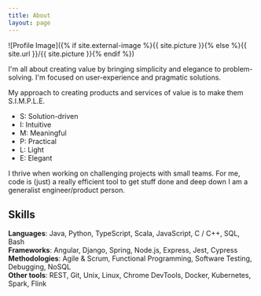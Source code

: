 ```yaml
---
title: About
layout: page
---
```

![Profile Image]({% if site.external-image %}{{ site.picture }}{% else %}{{ site.url }}/{{ site.picture }}{% endif %})

<p>I'm all about creating value by bringing simplicity and elegance to problem-solving.
I'm focused on user-experience and pragmatic solutions.

My approach to creating products and services of value is to make them S.I.M.P.L.E.
<ul>
<li>S: Solution-driven</li>
<li>I: Intuitive</li>
<li>M: Meaningful</li>
<li>P: Practical</li>
<li>L: Light</li>
<li>E: Elegant</li>
</ul>


I thrive when working on challenging projects with small teams.
For me, code is (just) a really efficient tool to get stuff done and deep down I am a generalist engineer/product person. </p>
<h2>Skills</h2>

[comment]: <> (<ul class="skill-list">)

**Languages**: Java, Python, TypeScript, Scala, JavaScript, C / C++, SQL, Bash <br/>
**Frameworks**: Angular, Django, Spring, Node.js, Express, Jest, Cypress <br/>
**Methodologies**: Agile & Scrum, Functional Programming, Software Testing, Debugging, NoSQL <br/>
**Other tools**: REST, Git, Unix, Linux, Chrome DevTools, Docker, Kubernetes, Spark, Flink <br/>
